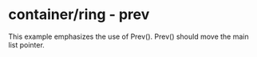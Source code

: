 # container/ring - prev

This example emphasizes the use of Prev(). Prev() should move the main list pointer.
